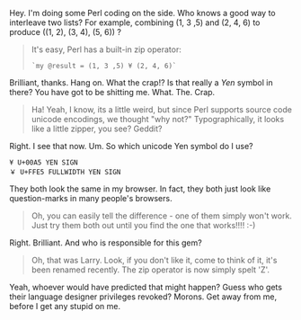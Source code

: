 <!--
.. title: Perl: parody of itself
.. slug: perl-parody-of-itself
.. date: 2007-07-27 13:35:12-05:00
.. tags: Software
.. category: Software
.. link: 
.. description: 
.. type: text
-->


Hey. I'm doing some Perl coding on the side. Who knows a good way to
interleave two lists? For example, combining (1, 3 ,5) and (2, 4, 6) to
produce ((1, 2), (3, 4), (5, 6)) ?


> It's easy, Perl has a built-in zip operator:
>
>     `my @result = (1, 3 ,5) ¥ (2, 4, 6)`

Brilliant, thanks. Hang on. What the crap!? Is that really a *Yen*
symbol in there? You have got to be shitting me. What. The. Crap.

> Ha! Yeah, I know, its a little weird, but since Perl supports source
> code unicode encodings, we thought "why not?" Typographically, it looks
> like a little zipper, you see? Geddit?

Right. I see that now. Um. So which unicode Yen symbol do I use?

    ¥ U+00A5 YEN SIGN
    ￥ U+FFE5 FULLWIDTH YEN SIGN

They both look the same in my browser. In fact, they both just look like
question-marks in many people's browsers.

> Oh, you can easily tell the difference - one of them simply won't work.
> Just try them both out until you find the one that works!!!! :-)

Right. Brilliant. And who is responsible for this gem?

> Oh, that was Larry. Look, if you don't like it, come to think of it,
> it's been renamed recently. The zip operator is now simply spelt 'Z'.

Yeah, whoever would have predicted that might happen? Guess who gets
their language designer privileges revoked? Morons. Get away from me,
before I get any stupid on me.
